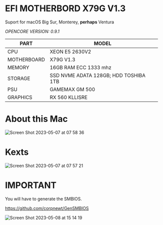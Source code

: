 # EFI MOTHERBORD X79G V1.3

Suport for macOS Big Sur, Monterey, **perhaps** Ventura

*OPENCORE VERSION: 0.9.1*

|     PART      |     MODEL     |
| ------------- | ------------- |
| CPU  | XEON E5 2630V2   |
| MOTHERBOARD | X79G V1.3 |
| MEMORY | 16GB RAM ECC 1333 mhz  |
| STORAGE | SSD NVME ADATA 128GB; HDD TOSHIBA 1TB  |
| PSU| GAMEMAX GM 500 |
| GRAPHICS| RX 560 KLLISRE |

# About this Mac

![Screen Shot 2023-05-07 at 07 58 36](https://user-images.githubusercontent.com/132818141/236673426-992ed083-b8fb-44a6-b9bd-338eaea25887.png)

# Kexts

![Screen Shot 2023-05-07 at 07 57 21](https://user-images.githubusercontent.com/132818141/236896585-62833f0d-3c8b-417c-89eb-0e023497c6ab.png)

# IMPORTANT

You will have to generate the SMBIOS.

https://github.com/corpnewt/GenSMBIOS

![Screen Shot 2023-05-08 at 15 14 19](https://user-images.githubusercontent.com/132818141/236900145-7ac79c1c-6a21-40df-bbe3-9f3d39e755c5.png)


